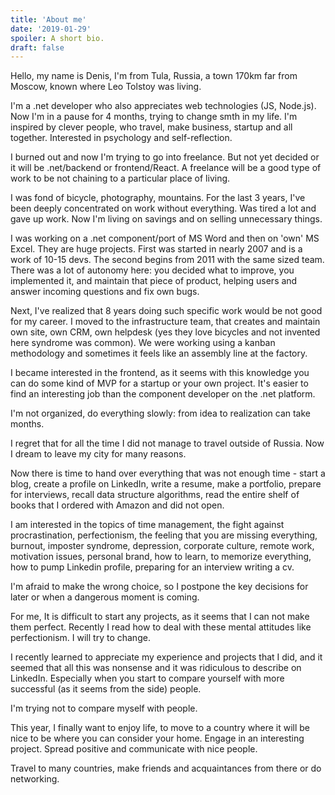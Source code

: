 ```yaml
---
title: 'About me'
date: '2019-01-29'
spoiler: A short bio.
draft: false
---
```


Hello, my name is Denis, I'm from Tula, Russia, a town 170km 
far from Moscow, known where Leo Tolstoy was living. 

I'm a .net developer who also appreciates web technologies (JS, Node.js). 
Now I'm in a pause for 4 months, trying to change smth in my life. 
I'm inspired by clever people, who travel, make business, startup 
and all together. Interested in psychology and self-reflection.

I burned out and now I'm trying to go into freelance. 
But not yet decided or it will be .net/backend or frontend/React. A freelance will be a good type of work to be not chaining to 
a particular place of living.

I was fond of bicycle, photography, mountains. For the last 3 years, I've been deeply concentrated on work without everything. Was tired a lot and gave up work. Now I'm living 
on savings and on selling unnecessary things.

I was working on a .net component/port of MS Word and then on 'own' MS Excel. They are huge projects. First was started in nearly 2007 and is a work of 10-15 devs. The second begins from 2011 with the same sized team. There was a lot of 
autonomy here: you decided what to improve, you implemented 
it, and maintain that piece of product, helping users and answer 
incoming questions and fix own bugs.

Next, I've realized that 8 years doing such specific work 
would be not good for my career. I moved to the infrastructure 
team, that creates and maintain own site, own CRM, own helpdesk 
(yes they love bicycles and not invented here syndrome was common).
We were working using a kanban methodology and sometimes 
it feels like an assembly line at the factory.

I became interested in the frontend, as it seems with this knowledge you can do some kind of MVP for a startup or your own project. It's easier to find an interesting job than the component developer on the .net platform.

I'm not organized, do everything slowly: from idea 
to realization can take months.

I regret that for all the time I did not manage to travel outside of Russia. Now I dream to leave my 
city for many reasons.

Now there is time to hand over everything that 
was not enough time - start a blog, create a profile on LinkedIn, 
write a resume, make a portfolio, prepare for interviews, recall
data structure algorithms, read the entire shelf of books that 
I ordered with Amazon and did not open.

I am interested in the topics of time management,
the fight against procrastination, perfectionism, the feeling 
that you are missing everything, burnout, imposter syndrome, 
depression, corporate culture, remote work, motivation issues, 
personal brand, how to learn, to memorize everything, how 
to pump Linkedin profile, preparing for an interview writing a cv.

I'm afraid to make the wrong choice, so I postpone 
the key decisions for later or when a dangerous moment is coming.

For me, It is difficult to start any projects, as it seems that I can not make them perfect. Recently I read how to deal with these mental attitudes like perfectionism. I will try to change.

I recently learned to appreciate my experience and 
projects that I did, and it seemed that all this was nonsense and 
it was ridiculous to describe on LinkedIn. Especially when you 
start to compare yourself with more successful (as it seems 
from the side) people.

I'm trying not to compare myself with people.

This year, I finally want to enjoy life, to move to a 
country where it will be nice to be where you can consider your home. Engage in an interesting project. 
Spread positive and communicate with nice people.

Travel to many countries, make friends and acquaintances from there or do networking.

<!-- **Previous in this series: [Preparing for a Tech Talk, Part 2: What, Why, and How](/preparing-for-tech-talk-part-2-what-why-and-how/)**. -->
